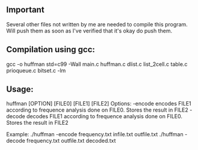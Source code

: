 ## Important
Several other files not written by me are needed to compile this program.
Will push them as soon as I've verified that it's okay do push them.


## Compilation using gcc:
gcc -o huffman std=c99 -Wall main.c huffman.c dlist.c list_2cell.c table.c prioqueue.c bitset.c -lm

## Usage:
huffman [OPTION] [FILE0] [FILE1] [FILE2]
Options:
-encode encodes FILE1 according to frequence analysis done on FILE0. Stores the result in FILE2
-decode decodes FILE1 according to frequence analysis done on FILE0. Stores the result in FILE2

Example:
./huffman -encode frequency.txt infile.txt outfile.txt
./huffman -decode frequency.txt outfile.txt decoded.txt


